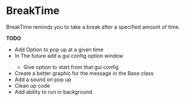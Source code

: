 # BreakTime

BreakTime reminds you to take a break after a specified amount of time. 



<strong>TODO</strong>
<ul>
  <li>Add Option to pop up at a given time</li>
  <li>In The future add a gui config option window</li>
  <ul>
  		<li>Give option to start from that gui config</li>
  </ul>
  <li>Create a better graphic for the message in the Base class</li>
  <li>Add a sound on pop up</li>
  <li>Clean up code</li>
  <li> Add ability to run in background </li>
</ul>
